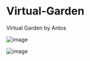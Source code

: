 # Virtual-Garden
Virtual Garden by Antos

![image](https://github.com/user-attachments/assets/a68df97d-da1d-4793-b331-cb629edb9e25)

![image](https://github.com/user-attachments/assets/83db3bca-8de8-4dd3-9dbb-95bf97b25b97)

